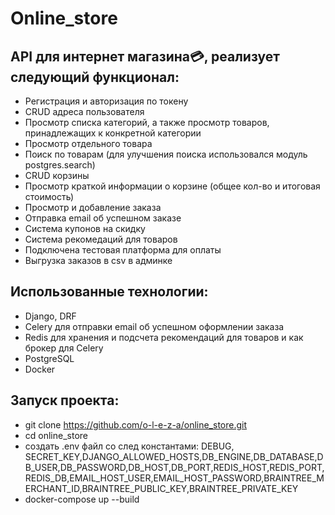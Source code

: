 # Online_store
## API для интернет магазина:credit_card:, реализует следующий функционал:
- Регистрация и авторизация по токену
- CRUD адреса пользователя <br/> 
- Просмотр списка категорий, а также просмотр товаров, принадлежащих к конкретной категории <br/>
- Просмотр отдельного товара <br/>
- Поиск по товарам (для улучшения поиска использовался модуль postgres.search)<br/>
- CRUD корзины <br/>
- Просмотр краткой информации о  корзине (общее кол-во и итоговая стоимость) <br/>
- Просмотр и добавление заказа
- Отправка email об успешном заказе
- Система купонов на скидку 
- Система рекомедаций для товаров
- Подключена тестовая платформа для оплаты
- Выгрузка заказов в csv в админке

## Использованные технологии:
- Django, DRF <br/>
- Celery для отправки email об успешном оформлении заказа <br/>
- Redis для хранения и подсчета рекомендаций для товаров и как брокер для Celery <br/>
- PostgreSQL <br/>
- Docker <br/>

## Запуск проекта:
- git clone https://github.com/o-l-e-z-a/online_store.git <br/>
- cd online_store <br/>
- создать .env файл со след константами: DEBUG, SECRET_KEY,DJANGO_ALLOWED_HOSTS,DB_ENGINE,DB_DATABASE,DB_USER,DB_PASSWORD,DB_HOST,DB_PORT,REDIS_HOST,REDIS_PORT,REDIS_DB,EMAIL_HOST_USER,EMAIL_HOST_PASSWORD,BRAINTREE_MERCHANT_ID,BRAINTREE_PUBLIC_KEY,BRAINTREE_PRIVATE_KEY
- docker-compose up --build <br/>
